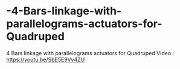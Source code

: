 # -4-Bars-linkage-with-parallelograms-actuators-for-Quadruped
 4 Bars linkage with parallelograms actuators for Quadruped
Video : https://youtu.be/SbE5E9Vv4ZU
